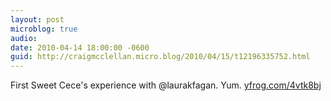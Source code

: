 ```yaml
---
layout: post
microblog: true
audio: 
date: 2010-04-14 18:00:00 -0600
guid: http://craigmcclellan.micro.blog/2010/04/15/t12196335752.html
---
```

First Sweet Cece's experience with @laurakfagan. Yum.  [yfrog.com/4vtk8bj](http://yfrog.com/4vtk8bj)
